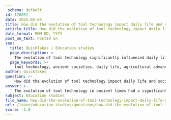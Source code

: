 ```yaml
---
_schema: default
id: 170052
date: 2025-02-05
title: How did the evolution of tool technology impact daily life and societal development in ancient times?
article_title: How did the evolution of tool technology impact daily life and societal development in ancient times?
date_format: MMM DD, YYYY
post_on_text: Posted on
seo:
  title: QuickTakes | Education studies
  page_description: >-
    The evolution of tool technology significantly influenced daily life and societal development in ancient times, enhancing efficiency, advancing agricultural methods, shaping social structures, facilitating cultural exchange, impacting gender roles, and altering the environment.
  page_keywords: >-
    tool technology, ancient societies, daily life, agricultural advancements, social stratification, economic development, cultural exchange, gender roles, environmental impact, sustainability
author: QuickTakes
question: >-
    How did the evolution of tool technology impact daily life and societal development in ancient times?
answer: >-
    The evolution of tool technology in ancient times had a significant impact on daily life and societal development. This transformation can be understood through several key aspects:\n\n1. **Enhanced Efficiency in Daily Tasks**: The development of tools allowed early humans to perform tasks more efficiently. For instance, the creation of stone tools during the Paleolithic era enabled our ancestors to hunt, gather, and process food more effectively. This efficiency not only improved food security but also freed up time for other activities, such as socializing and developing cultural practices.\n\n2. **Advancements in Agriculture**: As societies transitioned from hunting and gathering to agriculture, the evolution of tools became crucial. The invention of plows, sickles, and other agricultural implements allowed for more effective farming practices. This shift led to increased food production, which supported larger populations and the establishment of permanent settlements. The ability to cultivate land and produce surplus food was a catalyst for the development of complex societies.\n\n3. **Social Stratification and Economic Development**: The advancement of metallurgy and the creation of metal tools, such as those made from bronze and iron, played a pivotal role in shaping social structures. As societies developed these technologies, they could produce stronger and more durable tools and weapons, which influenced trade, warfare, and economic hierarchies. For example, civilizations like Mesopotamia and Egypt utilized metal tools to enhance agricultural productivity and military capabilities, leading to the rise of powerful empires.\n\n4. **Cultural and Technological Exchange**: The evolution of tool technology facilitated trade and cultural exchange between different societies. As tools and techniques spread, they contributed to the sharing of knowledge and innovations. This exchange not only enriched local cultures but also laid the groundwork for future technological advancements.\n\n5. **Impact on Gender Roles**: The development of specific tools also influenced gender roles within ancient societies. For instance, as agricultural practices became more established, the division of labor often saw men taking on roles related to plowing and hunting, while women engaged in gathering and processing food. This division could lead to the establishment of distinct gender roles that persisted in various forms throughout history.\n\n6. **Environmental Impact and Sustainability**: The evolution of tool technology also had environmental implications. As societies adopted new tools for agriculture and resource extraction, they began to alter their environments significantly. This change could lead to both positive outcomes, such as improved food production, and negative consequences, such as deforestation and soil depletion. Understanding these impacts is crucial for assessing the sustainability of ancient practices.\n\nIn summary, the evolution of tool technology was a fundamental driver of change in ancient societies, influencing daily life, economic structures, social hierarchies, and cultural practices. The innovations in tool-making not only enhanced efficiency and productivity but also shaped the trajectory of human civilization, laying the groundwork for future advancements.
subject: Education studies
file_name: how-did-the-evolution-of-tool-technology-impact-daily-life-and-societal-development-in-ancient-times.md
url: /learn/education-studies/questions/how-did-the-evolution-of-tool-technology-impact-daily-life-and-societal-development-in-ancient-times
score: -1.0
---
```


&nbsp;
